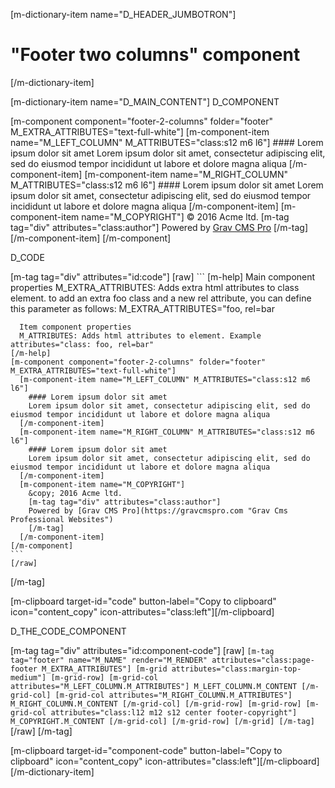 [m-dictionary-item name="D_HEADER_JUMBOTRON"]
  # "Footer two columns" component
[/m-dictionary-item]

[m-dictionary-item name="D_MAIN_CONTENT"]
  D_COMPONENT

  [m-component component="footer-2-columns" folder="footer" M_EXTRA_ATTRIBUTES="text-full-white"]
    [m-component-item name="M_LEFT_COLUMN" M_ATTRIBUTES="class:s12 m6 l6"]
      #### Lorem ipsum dolor sit amet
      Lorem ipsum dolor sit amet, consectetur adipiscing elit, sed do eiusmod tempor incididunt ut labore et dolore magna aliqua
    [/m-component-item]
    [m-component-item name="M_RIGHT_COLUMN" M_ATTRIBUTES="class:s12 m6 l6"]
      #### Lorem ipsum dolor sit amet
      Lorem ipsum dolor sit amet, consectetur adipiscing elit, sed do eiusmod tempor incididunt ut labore et dolore magna aliqua
    [/m-component-item]
    [m-component-item name="M_COPYRIGHT"]
      &copy; 2016 Acme ltd.
      [m-tag tag="div" attributes="class:author"]
      Powered by [Grav CMS Pro](https://gravcmspro.com "Grav Cms Professional Websites")
      [/m-tag]
    [/m-component-item]
  [/m-component]  

  D_CODE

  [m-tag tag="div" attributes="id:code"]
    [raw]
    ```
    [m-help]
      Main component properties
      M_EXTRA_ATTRIBUTES: Adds extra html attributes to class element. to add an extra foo class and a new rel attribute, you can define this parameter as follows: M_EXTRA_ATTRIBUTES="foo, rel=bar

      Item component properties
      M_ATTRIBUTES: Adds html attributes to element. Example attributes="class: foo, rel=bar"
    [/m-help]
    [m-component component="footer-2-columns" folder="footer" M_EXTRA_ATTRIBUTES="text-full-white"]
      [m-component-item name="M_LEFT_COLUMN" M_ATTRIBUTES="class:s12 m6 l6"]
        #### Lorem ipsum dolor sit amet
        Lorem ipsum dolor sit amet, consectetur adipiscing elit, sed do eiusmod tempor incididunt ut labore et dolore magna aliqua
      [/m-component-item]
      [m-component-item name="M_RIGHT_COLUMN" M_ATTRIBUTES="class:s12 m6 l6"]
        #### Lorem ipsum dolor sit amet
        Lorem ipsum dolor sit amet, consectetur adipiscing elit, sed do eiusmod tempor incididunt ut labore et dolore magna aliqua
      [/m-component-item]
      [m-component-item name="M_COPYRIGHT"]
        &copy; 2016 Acme ltd.
        [m-tag tag="div" attributes="class:author"]
        Powered by [Grav CMS Pro](https://gravcmspro.com "Grav Cms Professional Websites")
        [/m-tag]
      [/m-component-item]
    [/m-component]  
    ```
    [/raw]
  [/m-tag]  

  [m-clipboard target-id="code" button-label="Copy to clipboard" icon="content_copy" icon-attributes="class:left"][/m-clipboard]

  D_THE_CODE_COMPONENT

  [m-tag tag="div" attributes="id:component-code"]
    [raw]
    ```
    [m-tag tag="footer" name="M_NAME" render="M_RENDER" attributes="class:page-footer M_EXTRA_ATTRIBUTES"]
      [m-grid attributes="class:margin-top-medium"]
        [m-grid-row]
          [m-grid-col attributes="M_LEFT_COLUMN.M_ATTRIBUTES"]
            M_LEFT_COLUMN.M_CONTENT
          [/m-grid-col]
          [m-grid-col attributes="M_RIGHT_COLUMN.M_ATTRIBUTES"]
            M_RIGHT_COLUMN.M_CONTENT
          [/m-grid-col]
        [/m-grid-row]
        [m-grid-row]
          [m-grid-col attributes="class:l12 m12 s12 center footer-copyright"]
            M_COPYRIGHT.M_CONTENT
          [/m-grid-col]
        [/m-grid-row]
      [/m-grid]
    [/m-tag]
    ```
    [/raw]
  [/m-tag]  

  [m-clipboard target-id="component-code" button-label="Copy to clipboard" icon="content_copy" icon-attributes="class:left"][/m-clipboard]
[/m-dictionary-item]

